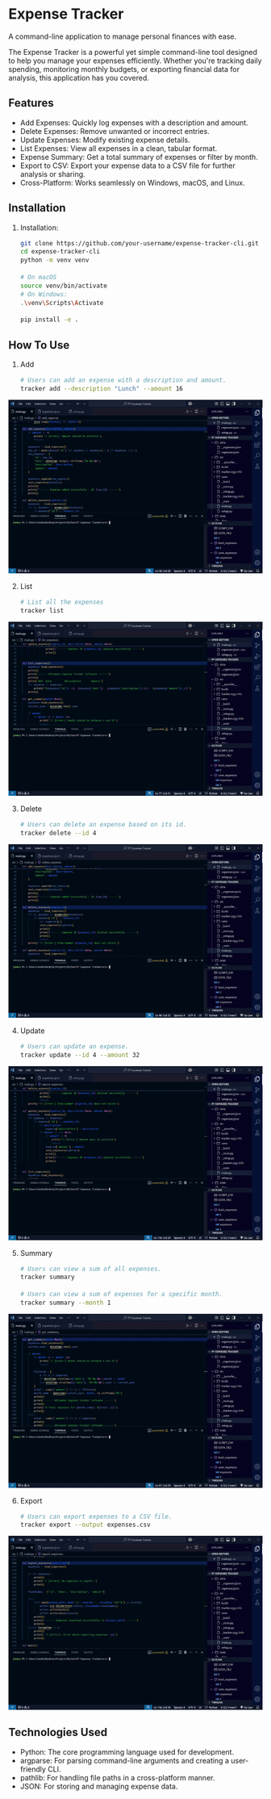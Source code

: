 # Expense Tracker

A command-line application to manage personal finances with ease.

The Expense Tracker is a powerful yet simple command-line tool designed to help you manage your expenses efficiently. Whether you're tracking daily spending, monitoring monthly budgets, or exporting financial data for analysis, this application has you covered. 

## Features
- Add Expenses: Quickly log expenses with a description and amount.
- Delete Expenses: Remove unwanted or incorrect entries.
- Update Expenses: Modify existing expense details.
- List Expenses: View all expenses in a clean, tabular format.
- Expense Summary: Get a total summary of expenses or filter by month.
- Export to CSV: Export your expense data to a CSV file for further analysis or sharing.
- Cross-Platform: Works seamlessly on Windows, macOS, and Linux.

## Installation
1. Installation:
    ```bash
    git clone https://github.com/your-username/expense-tracker-cli.git
    cd expense-tracker-cli
    python -m venv venv

    # On macOS
    source venv/bin/activate  
    # On Windows: 
    .\venv\Scripts\Activate

    pip install -e .

## How To Use
1. Add
    ```bash
    # Users can add an expense with a description and amount.
    tracker add --description "Lunch" --amount 16
![Demo](assets\add.gif)

2. List
    ```bash
    # List all the expenses
    tracker list
![Demo](assets\list.gif)

3. Delete
    ```bash
    # Users can delete an expense based on its id.
    tracker delete --id 4
![Demo](assets\delete.gif)

4. Update
    ```bash
    # Users can update an expense.
    tracker update --id 4 --amount 32
![Demo](assets\update.gif)

5. Summary
    ```bash
    # Users can view a sum of all expenses.
    tracker summary

    # Users can view a sum of expenses for a specific month.
    tracker summary --month 1    
![Demo](assets\summary.gif)

6. Export
    ```bash
    # Users can export expenses to a CSV file.
    tracker export --output expenses.csv
![Demo](assets\export.gif)

## Technologies Used
-    Python: The core programming language used for development.
-    argparse: For parsing command-line arguments and creating a user-friendly CLI.
-    pathlib: For handling file paths in a cross-platform manner.
-    JSON: For storing and managing expense data.
